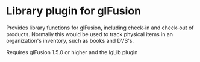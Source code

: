 Library plugin for glFusion
======

Provides library functions for glFusion, including check-in and check-out of
products. Normally this would be used to track physical items in an
organization's inventory, such as books and DVS's.

Requires glFusion 1.5.0 or higher and the lgLib plugin

